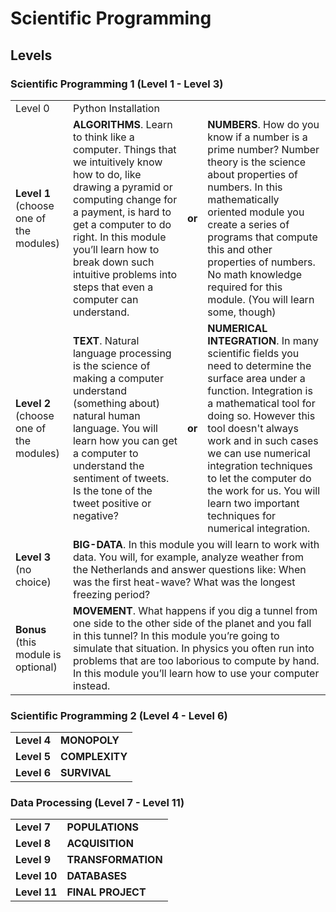# Scientific Programming



## Levels

### Scientific Programming 1 (Level 1 - Level 3)

<table>
  <tr>
    <td> Level 0 </td><td colspan="3"> Python Installation </td>
  </tr><tr>
    <td>
      <b>Level 1</b> (choose one of the modules)
    </td><td>
      <b>ALGORITHMS</b>. Learn to think like a computer. Things that we intuitively know how to do, like drawing a pyramid or computing change for a payment, is hard to get a computer to do right. In this module you’ll learn how to break down such intuitive problems into steps that even a computer can understand.
    </td><td>
      <b>or</b>
    </td><td>
      <b>NUMBERS</b>. How do you know if a number is a prime number? Number theory is the science about properties of numbers. In this mathematically oriented module you create a series of programs that compute this and other properties of numbers. No math knowledge required for this module. (You will learn some, though)
    </td>
  </tr><tr>
    <td>
      <b>Level 2</b> (choose one of the modules)
    </td><td>
      <b>TEXT</b>. Natural language processing is the science of making a computer understand (something about) natural human language. You will learn how you can get a computer to understand the sentiment of tweets. Is the tone of the tweet positive or negative?
    </td><td>
      <b>or</b>
    </td><td>
      <b>NUMERICAL INTEGRATION</b>. In many scientific fields you need to determine the surface area under a function. Integration is a mathematical tool for doing so. However this tool doesn't always work and in such cases we can use numerical integration techniques to let the computer do the work for us. You will learn two important techniques for numerical integration.
    </td>
  </tr><tr>
    <td> <b>Level 3</b> (no choice)</td><td colspan="3"> <b>BIG-DATA</b>. In this module you will learn to work with data. You will, for example, analyze weather from the Netherlands and answer questions like: When was the first heat-wave? What was the longest freezing period? </td>
  </tr><tr>
    <td> <b>Bonus</b> (this module is optional)</td><td colspan="3"> <b>MOVEMENT</b>. What happens if you dig a tunnel from one side to the other side of the planet and you fall in this tunnel? In this module you’re going to simulate that situation. In physics you often run into problems that are too laborious to compute by hand. In this module you’ll learn how to use your computer instead. </td>
  </tr>
</table>

### Scientific Programming 2 (Level 4 - Level 6)

<table>
  <tr>
    <td> <b>Level 4</b> </td><td colspan="3"> <b>MONOPOLY</b> </td>
  </tr><tr>
    <td> <b>Level 5</b> </td><td colspan="3"> <b>COMPLEXITY</b> </td>
  </tr><tr>
    <td> <b>Level 6</b> </td><td colspan="3"> <b>SURVIVAL</b> </td>
  </tr>
</table>

### Data Processing (Level 7 - Level 11)

<table>
  <tr>
    <td> <b>Level 7</b> </td><td colspan="3"> <b>POPULATIONS</b> </td>
  </tr><tr>
    <td> <b>Level 8</b> </td><td colspan="3"> <b>ACQUISITION</b> </td>
  </tr><tr>
    <td> <b>Level 9</b> </td><td colspan="3"> <b>TRANSFORMATION</b> </td>
  </tr><tr>
    <td> <b>Level 10</b> </td><td colspan="3"> <b>DATABASES</b> </td>
  </tr><tr>
    <td> <b>Level 11</b> </td><td colspan="3"> <b>FINAL PROJECT</b> </td>
  </tr>
</table>
